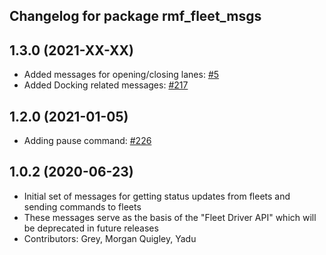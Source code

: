 ## Changelog for package rmf_fleet_msgs

1.3.0 (2021-XX-XX)
------------------
* Added messages for opening/closing lanes: [#5](https://github.com/open-rmf/rmf_internal_msgs/pull/5)
* Added Docking related messages: [#217](https://github.com/osrf/rmf_core/pull/217)

1.2.0 (2021-01-05)
------------------
* Adding pause command: [#226](https://github.com/osrf/rmf_core/pull/226)

1.0.2 (2020-06-23)
------------------
* Initial set of messages for getting status updates from fleets and sending commands to fleets
* These messages serve as the basis of the "Fleet Driver API" which will be deprecated in future releases
* Contributors: Grey, Morgan Quigley, Yadu
